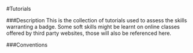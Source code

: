 #Tutorials

###Description
This is the collection of tutorials used to assess the skills warranting a badge.
Some soft skills might be learnt on online classes offered by third party websites, those will also be referenced here.

###Conventions